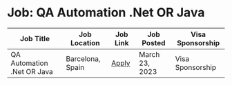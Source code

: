 # Job: QA Automation .Net OR Java

| Job Title | Job Location | Job Link | Job Posted | Visa Sponsorship |
| --- | --- | --- | --- | --- |
| QA Automation .Net OR Java | Barcelona, Spain | [Apply](https://www.linkedin.com/jobs/view/3442155476/?refId=a6ce2017-e3e1-4daf-aa29-8c14972e9473&trackingId=5q5oUP%2BCRjyl71gjzmVu%2Bw%3D%3D&trk=flagship3_job_home_savedjobs) | March 23, 2023 | Visa Sponsorship |
